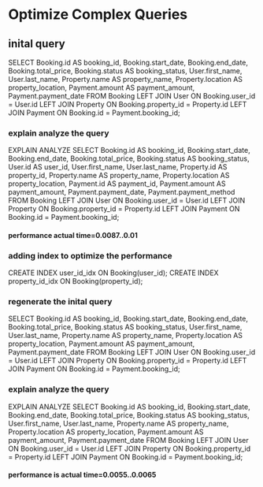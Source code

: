 # Optimize Complex Queries
## inital query 
SELECT 
  Booking.id AS booking_id,
  Booking.start_date,
  Booking.end_date,
  Booking.total_price,
  Booking.status AS booking_status,
  User.first_name,
  User.last_name,
  Property.name AS property_name,
  Property.location AS property_location,
  Payment.amount AS payment_amount,
  Payment.payment_date
FROM Booking
LEFT JOIN User ON Booking.user_id = User.id
LEFT JOIN Property ON Booking.property_id = Property.id
LEFT JOIN Payment ON Booking.id = Payment.booking_id;

### explain analyze the query

EXPLAIN ANALYZE SELECT 
  Booking.id AS booking_id,
  Booking.start_date,
  Booking.end_date,
  Booking.total_price,
  Booking.status AS booking_status,
  User.id AS user_id,
  User.first_name,
  User.last_name,
  Property.id AS property_id,
  Property.name AS property_name,
  Property.location AS property_location,
  Payment.id AS payment_id,
  Payment.amount AS payment_amount,
  Payment.payment_date,
  Payment.payment_method
FROM Booking
LEFT JOIN User ON Booking.user_id = User.id
LEFT JOIN Property ON Booking.property_id = Property.id
LEFT JOIN Payment ON Booking.id = Payment.booking_id;

#### performance actual time=0.0087..0.01


### adding index to optimize the performance
CREATE INDEX user_id_idx ON Booking(user_id);
CREATE INDEX property_id_idx ON Booking(property_id);

### regenerate the inital query

SELECT 
  Booking.id AS booking_id,
  Booking.start_date,
  Booking.end_date,
  Booking.total_price,
  Booking.status AS booking_status,
  User.first_name,
  User.last_name,
  Property.name AS property_name,
  Property.location AS property_location,
  Payment.amount AS payment_amount,
  Payment.payment_date
FROM Booking
LEFT JOIN User ON Booking.user_id = User.id
LEFT JOIN Property ON Booking.property_id = Property.id
LEFT JOIN Payment ON Booking.id = Payment.booking_id;

### explain analyze the query
EXPLAIN ANALYZE SELECT 
  Booking.id AS booking_id,
  Booking.start_date,
  Booking.end_date,
  Booking.total_price,
  Booking.status AS booking_status,
  User.first_name,
  User.last_name,
  Property.name AS property_name,
  Property.location AS property_location,
  Payment.amount AS payment_amount,
  Payment.payment_date
FROM Booking
LEFT JOIN User ON Booking.user_id = User.id
LEFT JOIN Property ON Booking.property_id = Property.id
LEFT JOIN Payment ON Booking.id = Payment.booking_id;

#### performance is actual time=0.0055..0.0065
